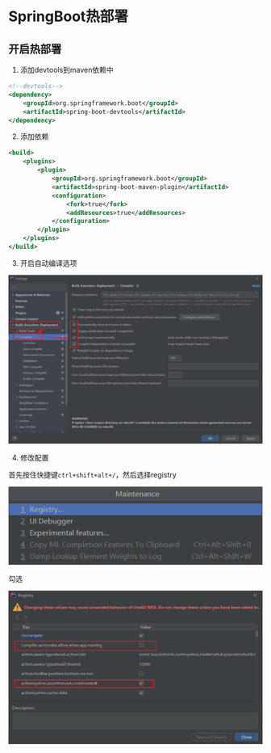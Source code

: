 # SpringBoot热部署



## 开启热部署 

1. 添加devtools到maven依赖中

```xml
<!--devtools-->
<dependency>
    <groupId>org.springframework.boot</groupId>
    <artifactId>spring-boot-devtools</artifactId>
</dependency>
```

2. 添加依赖

```xml
<build>
    <plugins>
        <plugin>
            <groupId>org.springframework.boot</groupId>
            <artifactId>spring-boot-maven-plugin</artifactId>
            <configuration>
                <fork>true</fork>
                <addResources>true</addResources>
            </configuration>
        </plugin>
    </plugins>
</build>
```

3. 开启自动编译选项

![image-20210801105854051](../SpringCloud/img/image-20210801105854051.png)

4. 修改配置

首先按住快捷键`ctrl+shift+alt+/`，然后选择registry

![image-20210801110153459](../SpringCloud/img/image-20210801110153459.png)

勾选

![image-20210801110233048](../SpringCloud/img/image-20210801110233048.png)

